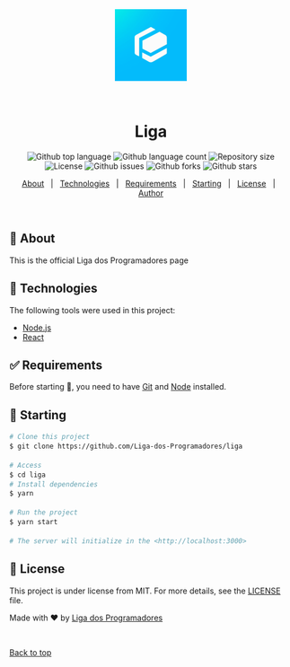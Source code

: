 <div align="center" id="top"> 
  <img src="./.github/app.png" alt="Liga" />

&#xa0;

  <!-- <a href="https://liga.netlify.app">Demo</a> -->
</div>

<h1 align="center">Liga</h1>

<p align="center">
  <img alt="Github top language" src="https://img.shields.io/github/languages/top/Liga-dos-Programadores/liga?color=56BEB8">
  <img alt="Github language count" src="https://img.shields.io/github/languages/count/Liga-dos-Programadores/liga?color=56BEB8">
  <img alt="Repository size" src="https://img.shields.io/github/repo-size/Liga-dos-Programadores/liga?color=56BEB8">
  <img alt="License" src="https://img.shields.io/github/license/Liga-dos-Programadores/liga?color=56BEB8">
  <img alt="Github issues" src="https://img.shields.io/github/issues/Liga-dos-Programadores/liga?color=56BEB8" />

  <img alt="Github forks" src="https://img.shields.io/github/forks/Liga-dos-Programadores/liga?color=56BEB8" />

  <img alt="Github stars" src="https://img.shields.io/github/stars/Liga-dos-Programadores/liga?color=56BEB8" />
</p>

<!-- Status -->

<!-- <h4 align="center">
	🚧  Liga 🚀 Under construction...  🚧
</h4>

<hr> -->

<p align="center">
  <a href="#dart-about">About</a> &#xa0; | &#xa0; 
  <!-- <a href="#sparkles-features">Features</a> &#xa0; | &#xa0; -->
  <a href="#rocket-technologies">Technologies</a> &#xa0; | &#xa0;
  <a href="#white_check_mark-requirements">Requirements</a> &#xa0; | &#xa0;
  <a href="#checkered_flag-starting">Starting</a> &#xa0; | &#xa0;
  <a href="#memo-license">License</a> &#xa0; | &#xa0;
  <a href="https://github.com/Liga-dos-Programadores" target="_blank">Author</a>
</p>

<br>

## :dart: About

This is the official Liga dos Programadores page

<!-- ## :sparkles: Features

:heavy_check_mark: Feature 1;\
:heavy_check_mark: Feature 2;\
:heavy_check_mark: Feature 3; -->

## :rocket: Technologies

The following tools were used in this project:

- [Node.js](https://nodejs.org/en/)
- [React](https://pt-br.reactjs.org/)

## :white_check_mark: Requirements

Before starting :checkered_flag:, you need to have [Git](https://git-scm.com) and [Node](https://nodejs.org/en/) installed.

## :checkered_flag: Starting

```bash
# Clone this project
$ git clone https://github.com/Liga-dos-Programadores/liga

# Access
$ cd liga
# Install dependencies
$ yarn

# Run the project
$ yarn start

# The server will initialize in the <http://localhost:3000>
```
## :memo: License

This project is under license from MIT. For more details, see the [LICENSE](LICENSE.md) file.

Made with :heart: by <a href="https://github.com/Liga-dos-Programadores" target="_blank">Liga dos Programadores</a>

&#xa0;

<a href="#top">Back to top</a>
